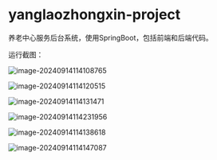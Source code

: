 # yanglaozhongxin-project
养老中心服务后台系统，使用SpringBoot，包括前端和后端代码。

运行截图：

![image-20240914114108765](A:\桌面\笔记\HexoBlog\source\_posts\img\image-20240914114108765.png)

![image-20240914114120515](A:\桌面\笔记\HexoBlog\source\_posts\img\image-20240914114120515.png)

![image-20240914114131471](A:\桌面\笔记\HexoBlog\source\_posts\img\image-20240914114131471.png)

![image-20240914114231956](A:\桌面\笔记\HexoBlog\source\_posts\img\image-20240914114231956.png)

![image-20240914114138618](A:\桌面\笔记\HexoBlog\source\_posts\img\image-20240914114138618.png)

![image-20240914114147087](A:\桌面\笔记\HexoBlog\source\_posts\img\image-20240914114147087.png)

